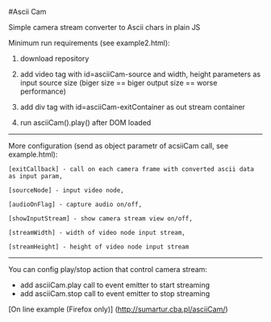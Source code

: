 #Ascii Cam

Simple camera stream converter to Ascii chars in plain JS


Minimum run requirements (see example2.html):

1. download repository

2. add video tag with id=asciiCam-source and width, height parameters as input source size
   (biger size == biger output size == worse performance)

3. add div tag with id=asciiCam-exitContainer as out stream container

4. run asciiCam().play() after DOM loaded

--------------------------------------------------------

More configuration (send as object parametr of acsiiCam call, see example.html):

    [exitCallback] - call on each camera frame with converted ascii data as input param,
    
    [sourceNode] - input video node,
    
    [audioOnFlag] - capture audio on/off,
    
    [showInputStream] - show camera stream view on/off,
    
    [streamWidth] - width of video node input stream,
    
    [streamHeight] - height of video node input stream


--------------------------------------------------------

You can config play/stop action that control camera stream:

- add asciiCam.play call to event emitter to start streaming
- add asciiCam.stop call to event emitter to stop streaming

[On line example (Firefox only)] (http://sumartur.cba.pl/asciiCam/) 



